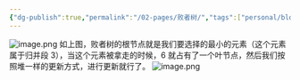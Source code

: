 ```yaml
---
{"dg-publish":true,"permalink":"/02-pages/败者树/","tags":["personal/blog","algorithm/sorting"]}
---
```


![image.png](https://yelanyanyu-img-bed.oss-cn-hangzhou.aliyuncs.com/img/blog/2024/05/20240518163242.png)
如上图，败者树的根节点就是我们要选择的最小的元素（这个元素属于归并段 3），当这个元素被拿走的时候，6 就占有了一个叶节点，然后我们按照堆一样的更新方式，进行更新就行了。
![image.png](https://yelanyanyu-img-bed.oss-cn-hangzhou.aliyuncs.com/img/blog/2024/05/20240518163454.png)
